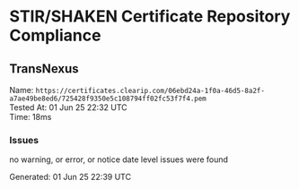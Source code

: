 # STIR/SHAKEN Certificate Repository Compliance

## TransNexus

Name: `https://certificates.clearip.com/06ebd24a-1f0a-46d5-8a2f-a7ae49be8ed6/725428f9350e5c108794ff02fc53f7f4.pem`\
Tested At: 01 Jun 25 22:32 UTC\
Time: 18ms

### Issues

no warning, or error, or notice date level issues were found

Generated: 01 Jun 25 22:39 UTC